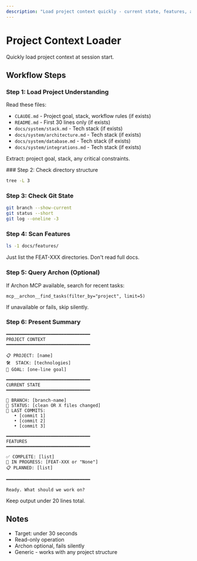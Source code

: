 ```yaml
---
description: "Load project context quickly - current state, features, and recent work"
---
```


# Project Context Loader

Quickly load project context at session start.

## Workflow Steps

### Step 1: Load Project Understanding

Read these files:
- `CLAUDE.md` - Project goal, stack, workflow rules (if exists)
- `README.md` - First 30 lines only (if exists)
- `docs/system/stack.md` - Tech stack (if exists)
- `docs/system/architecture.md` - Tech stack (if exists)
- `docs/system/database.md` - Tech stack (if exists)
- `docs/system/integrations.md` - Tech stack (if exists)

Extract: project goal, stack, any critical constraints.

### Step 2: Check directory structure
```bash
tree -L 3
```

### Step 3: Check Git State

```bash
git branch --show-current
git status --short
git log --oneline -3
```

### Step 4: Scan Features

```bash
ls -1 docs/features/
```

Just list the FEAT-XXX directories. Don't read full docs.

### Step 5: Query Archon (Optional)

If Archon MCP available, search for recent tasks:
```
mcp__archon__find_tasks(filter_by="project", limit=5)
```

If unavailable or fails, skip silently.

### Step 6: Present Summary

```
━━━━━━━━━━━━━━━━━━━━━━━━━━━━━━━━
PROJECT CONTEXT
━━━━━━━━━━━━━━━━━━━━━━━━━━━━━━━━

📋 PROJECT: [name]
🛠️  STACK: [technologies]
🎯 GOAL: [one-line goal]

━━━━━━━━━━━━━━━━━━━━━━━━━━━━━━━━
CURRENT STATE
━━━━━━━━━━━━━━━━━━━━━━━━━━━━━━━━

📍 BRANCH: [branch-name]
📝 STATUS: [clean OR X files changed]
📌 LAST COMMITS:
   • [commit 1]
   • [commit 2]
   • [commit 3]

━━━━━━━━━━━━━━━━━━━━━━━━━━━━━━━━
FEATURES
━━━━━━━━━━━━━━━━━━━━━━━━━━━━━━━━

✅ COMPLETE: [list]
🚧 IN PROGRESS: [FEAT-XXX or "None"]
📋 PLANNED: [list]

━━━━━━━━━━━━━━━━━━━━━━━━━━━━━━━━

Ready. What should we work on?
```

Keep output under 20 lines total.

## Notes

- Target: under 30 seconds
- Read-only operation
- Archon optional, fails silently
- Generic - works with any project structure